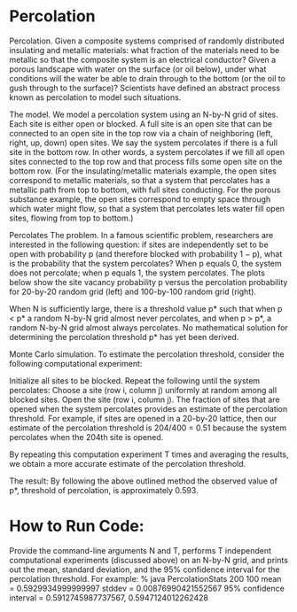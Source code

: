 Percolation
===========
Percolation. Given a composite systems comprised of randomly distributed insulating and metallic materials: what fraction of the materials need to be metallic so that the composite system is an electrical conductor? Given a porous landscape with water on the surface (or oil below), under what conditions will the water be able to drain through to the bottom (or the oil to gush through to the surface)? Scientists have defined an abstract process known as percolation to model such situations.

The model. We model a percolation system using an N-by-N grid of sites. Each site is either open or blocked. A full site is an open site that can be connected to an open site in the top row via a chain of neighboring (left, right, up, down) open sites. We say the system percolates if there is a full site in the bottom row. In other words, a system percolates if we fill all open sites connected to the top row and that process fills some open site on the bottom row. (For the insulating/metallic materials example, the open sites correspond to metallic materials, so that a system that percolates has a metallic path from top to bottom, with full sites conducting. For the porous substance example, the open sites correspond to empty space through which water might flow, so that a system that percolates lets water fill open sites, flowing from top to bottom.)

Percolates
The problem. In a famous scientific problem, researchers are interested in the following question: if sites are independently set to be open with probability p (and therefore blocked with probability 1 − p), what is the probability that the system percolates? When p equals 0, the system does not percolate; when p equals 1, the system percolates. The plots below show the site vacancy probability p versus the percolation probability for 20-by-20 random grid (left) and 100-by-100 random grid (right).

When N is sufficiently large, there is a threshold value p* such that when p < p* a random N-by-N grid almost never percolates, and when p > p*, a random N-by-N grid almost always percolates. No mathematical solution for determining the percolation threshold p* has yet been derived.

Monte Carlo simulation. To estimate the percolation threshold, consider the following computational experiment:

Initialize all sites to be blocked.
Repeat the following until the system percolates:
Choose a site (row i, column j) uniformly at random among all blocked sites.
Open the site (row i, column j).
The fraction of sites that are opened when the system percolates provides an estimate of the percolation threshold.
For example, if sites are opened in a 20-by-20 lattice, then our estimate of the percolation threshold is 204/400 = 0.51 because the system percolates when the 204th site is opened.

By repeating this computation experiment T times and averaging the results, we obtain a more accurate estimate of the percolation threshold.

The result: By following the above outlined method the observed value of p*, threshold of percolation, is approximately 0.593. 

How to Run Code:
================
Provide the command-line arguments N and T, performs T independent computational experiments (discussed above) on an N-by-N grid, and prints out the mean, standard deviation, and the 95% confidence interval for the percolation threshold. 
For example:
% java PercolationStats 200 100
mean                    = 0.5929934999999997
stddev                  = 0.00876990421552567
95% confidence interval = 0.5912745987737567, 0.5947124012262428
